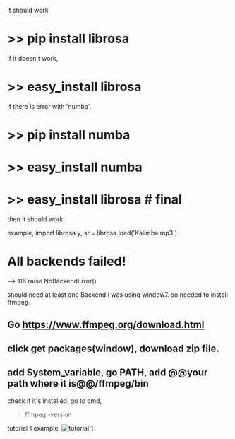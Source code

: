 it should work
# >> pip install librosa

if it doesn't work,
# >> easy_install librosa
 if there is error with 'numba',  
# >> pip install numba
# >> easy_install numba
# >> easy_install librosa # final

then it should work.

example,
import librosa
y, sr = librosa.load('Kalimba.mp3')


# All backends failed!
--> 116     raise NoBackendError()

should need at least one Backend
I was using window7. so needed to install ffmpeg.
## Go https://www.ffmpeg.org/download.html
## click get packages(window), download zip file.
## add  System_variable, go PATH, add @@your path where it is@@/ffmpeg/bin
 check if it's installed, go to cmd, 
 > ffmpeg -version
 
 tutorial 1 example.
 ![ tutorial 1](https://raw.githubusercontent.com/sungmin-yang/Min_course/edit/master/Install_Guide/librosa//tutorial1.JPG)
